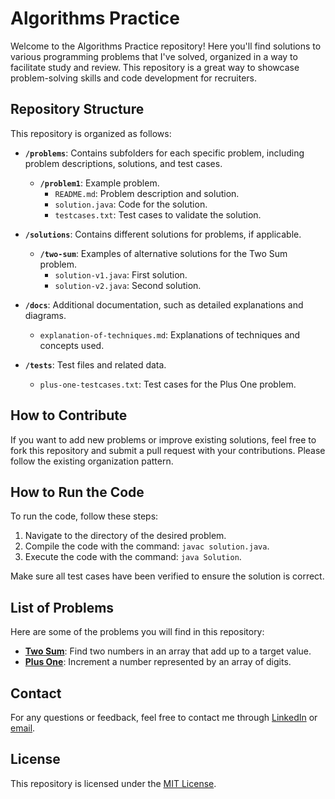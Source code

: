 # Algorithms Practice

Welcome to the Algorithms Practice repository! Here you'll find solutions to various programming problems that I've solved, organized in a way to facilitate study and review. This repository is a great way to showcase problem-solving skills and code development for recruiters.

## Repository Structure

This repository is organized as follows:

- **`/problems`**: Contains subfolders for each specific problem, including problem descriptions, solutions, and test cases.
  - **`/problem1`**: Example problem.
    - `README.md`: Problem description and solution.
    - `solution.java`: Code for the solution.
    - `testcases.txt`: Test cases to validate the solution.

- **`/solutions`**: Contains different solutions for problems, if applicable.
  - **`/two-sum`**: Examples of alternative solutions for the Two Sum problem.
    - `solution-v1.java`: First solution.
    - `solution-v2.java`: Second solution.

- **`/docs`**: Additional documentation, such as detailed explanations and diagrams.
  - `explanation-of-techniques.md`: Explanations of techniques and concepts used.

- **`/tests`**: Test files and related data.
  - `plus-one-testcases.txt`: Test cases for the Plus One problem.

## How to Contribute

If you want to add new problems or improve existing solutions, feel free to fork this repository and submit a pull request with your contributions. Please follow the existing organization pattern.

## How to Run the Code

To run the code, follow these steps:

1. Navigate to the directory of the desired problem.
2. Compile the code with the command: `javac solution.java`.
3. Execute the code with the command: `java Solution`.

Make sure all test cases have been verified to ensure the solution is correct.

## List of Problems

Here are some of the problems you will find in this repository:

- **[Two Sum](problems/two-sum/README.md)**: Find two numbers in an array that add up to a target value.
- **[Plus One](problems/plus-one/README.md)**: Increment a number represented by an array of digits.

## Contact

For any questions or feedback, feel free to contact me through [LinkedIn](https://www.linkedin.com/in/your-profile) or [email](mailto:your-email@example.com).

## License

This repository is licensed under the [MIT License](LICENSE).